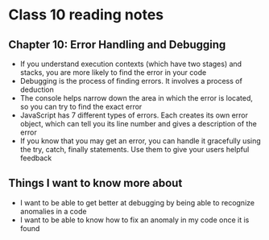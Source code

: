 # Class 10 reading notes

## Chapter 10: Error Handling and Debugging

* If you understand execution contexts (which have two stages) and stacks, you are more likely to find the error in your code
* Debugging is the process of finding errors. It involves a process of deduction
* The console helps narrow down the area in which the error is located, so you can try to find the exact error
* JavaScript has 7 different types of errors. Each creates its own error object, which can tell you its line number and gives a description of the error
* If you know that you may get an error, you can handle it gracefully using the try, catch, finally statements. Use them to give your users helpful feedback

## Things I want to know more about

* I want to be able to get better at debugging by being able to recognize anomalies in a code
* I want to be able to know how to fix an anomaly in my code once it is found